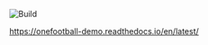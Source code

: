 ![Build](https://readthedocs.org/projects/onefootball-demo/badge/?version=latest)


https://onefootball-demo.readthedocs.io/en/latest/

